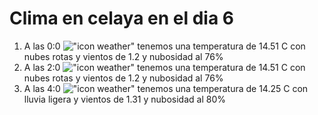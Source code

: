 # Clima en celaya en el dia 6

1. A las 0:0 !["icon weather"](http://openweathermap.org/img/w/04n.png) tenemos una temperatura de 14.51 C con nubes rotas y  vientos de 1.2 y nubosidad al 76%
1. A las 2:0 !["icon weather"](http://openweathermap.org/img/w/04n.png) tenemos una temperatura de 14.51 C con nubes rotas y  vientos de 1.2 y nubosidad al 76%
1. A las 4:0 !["icon weather"](http://openweathermap.org/img/w/10n.png) tenemos una temperatura de 14.25 C con lluvia ligera y  vientos de 1.31 y nubosidad al 80%
